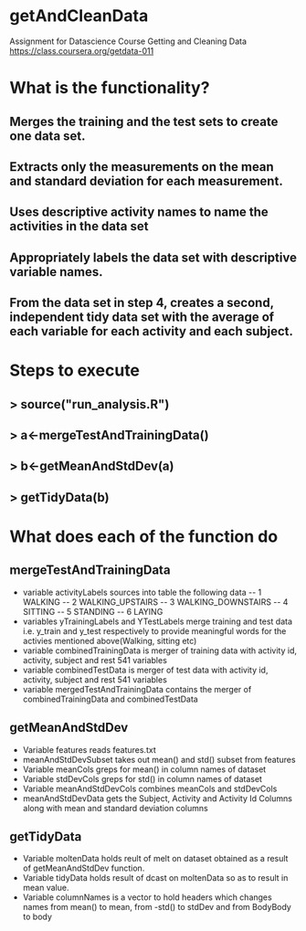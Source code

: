 # getAndCleanData
Assignment for Datascience Course Getting and Cleaning Data https://class.coursera.org/getdata-011
# What is the functionality?
## Merges the training and the test sets to create one data set.
## Extracts only the measurements on the mean and standard deviation for each measurement. 
## Uses descriptive activity names to name the activities in the data set
## Appropriately labels the data set with descriptive variable names. 
## From the data set in step 4, creates a second, independent tidy data set with the average of each variable for each activity and each subject.

# Steps to execute 
## > source("run_analysis.R")
## > a<-mergeTestAndTrainingData()
## > b<-getMeanAndStdDev(a)
## > getTidyData(b)

# What does each of the function do
## mergeTestAndTrainingData
- variable activityLabels sources into table the following data 
-- 1 WALKING
-- 2 WALKING_UPSTAIRS
-- 3 WALKING_DOWNSTAIRS
-- 4 SITTING
-- 5 STANDING
-- 6 LAYING
- variables yTrainingLabels and YTestLabels merge training and test data i.e. y_train and y_test respectively to provide meaningful words for the activies mentioned above(Walking, sitting etc)
- variable combinedTrainingData is merger of training data with activity id, activity, subject and rest 541 variables
- variable combinedTestData is merger of test data with activity id, activity, subject and rest 541 variables
- variable mergedTestAndTrainingData contains the merger of combinedTrainingData and combinedTestData
## getMeanAndStdDev
- Variable features reads features.txt
- meanAndStdDevSubset takes out mean() and std() subset from features
- Variable meanCols greps for mean() in column names of dataset
- Variable stdDevCols greps for std() in column names of dataset
- Variable meanAndStdDevCols combines meanCols and stdDevCols
- meanAndStdDevData gets the Subject, Activity and Activity Id Columns along with mean and standard deviation columns

## getTidyData
- Variable moltenData holds reult of melt on dataset obtained as a result of getMeanAndStdDev function.
- Variable tidyData holds result of dcast on moltenData so as to result in mean value.
- Variable columnNames  is a vector to hold headers which changes names from mean() to mean, from -std() to stdDev and from BodyBody to body
